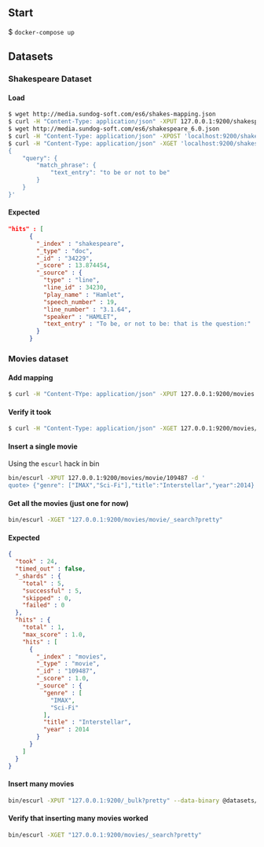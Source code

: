## Start

$ `docker-compose up`

## Datasets

### Shakespeare Dataset

#### Load

```sh
$ wget http://media.sundog-soft.com/es6/shakes-mapping.json
$ curl -H "Content-Type: application/json" -XPUT 127.0.0.1:9200/shakespeare --data-binary @shakes-mapping.json
$ wget http://media.sundog-soft.com/es6/shakespeare_6.0.json
$ curl -H "Content-Type: application/json" -XPOST 'localhost:9200/shakespeare/doc/_bulk?pretty' --data-binary @shakespeare_6.0.json
$ curl -H "Content-Type: application/json" -XGET 'localhost:9200/shakespeare/_search?pretty' -d '
{
    "query": {
        "match_phrase": {
            "text_entry": "to be or not to be"
        }
    }
}'
```

#### Expected

```json
"hits" : [
      {
        "_index" : "shakespeare",
        "_type" : "doc",
        "_id" : "34229",
        "_score" : 13.874454,
        "_source" : {
          "type" : "line",
          "line_id" : 34230,
          "play_name" : "Hamlet",
          "speech_number" : 19,
          "line_number" : "3.1.64",
          "speaker" : "HAMLET",
          "text_entry" : "To be, or not to be: that is the question:"
        }
      }
```

### Movies dataset

#### Add mapping

```sh
$ curl -H "Content-TYpe: application/json" -XPUT 127.0.0.1:9200/movies -d '{"mappings":{"movie":{"properties":{"year":{"type": "date"}}}}}'
```

#### Verify it took

```sh
$ curl -H "Content-Type: application/json" -XGET 127.0.0.1:9200/movies/_mapping/movie
```

#### Insert a single movie

Using the `escurl` hack in bin

```sh
bin/escurl -XPUT 127.0.0.1:9200/movies/movie/109487 -d '
quote> {"genre": ["IMAX","Sci-Fi"],"title":"Interstellar","year":2014}'
```
#### Get all the movies (just one for now)

```sh
bin/escurl -XGET "127.0.0.1:9200/movies/movie/_search?pretty"
```

#### Expected

```json
{
  "took" : 24,
  "timed_out" : false,
  "_shards" : {
    "total" : 5,
    "successful" : 5,
    "skipped" : 0,
    "failed" : 0
  },
  "hits" : {
    "total" : 1,
    "max_score" : 1.0,
    "hits" : [
      {
        "_index" : "movies",
        "_type" : "movie",
        "_id" : "109487",
        "_score" : 1.0,
        "_source" : {
          "genre" : [
            "IMAX",
            "Sci-Fi"
          ],
          "title" : "Interstellar",
          "year" : 2014
        }
      }
    ]
  }
}
```

#### Insert many movies

```sh
bin/escurl -XPUT "127.0.0.1:9200/_bulk?pretty" --data-binary @datasets/movies/movies.json
```
#### Verify that inserting many movies worked

```sh
bin/escurl -XGET "127.0.0.1:9200/movies/_search?pretty"
```
